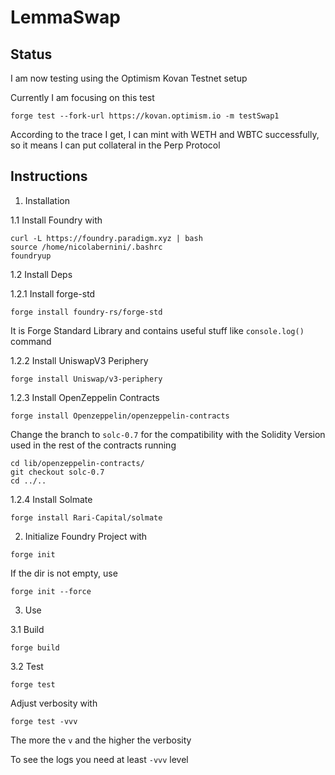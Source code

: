 
# LemmaSwap

## Status 

I am now testing using the Optimism Kovan Testnet setup 

Currently I am focusing on this test 

```
forge test --fork-url https://kovan.optimism.io -m testSwap1
```

According to the trace I get, I can mint with WETH and WBTC successfully, so it means I can put collateral in the Perp Protocol 



## Instructions 

1. Installation

1.1 Install Foundry with 

```
curl -L https://foundry.paradigm.xyz | bash
source /home/nicolabernini/.bashrc
foundryup
```





1.2 Install Deps 

1.2.1 Install forge-std

```
forge install foundry-rs/forge-std
```

It is Forge Standard Library and contains useful stuff like `console.log()` command 



1.2.2 Install UniswapV3 Periphery 

```
forge install Uniswap/v3-periphery
```



1.2.3 Install OpenZeppelin Contracts 

```
forge install Openzeppelin/openzeppelin-contracts
```

Change the branch to `solc-0.7` for the compatibility with the Solidity Version used in the rest of the contracts running 

```
cd lib/openzeppelin-contracts/
git checkout solc-0.7
cd ../..
```





1.2.4 Install Solmate 

```
forge install Rari-Capital/solmate
```



2. Initialize Foundry Project with 

```
forge init
```

If the dir is not empty, use 

```
forge init --force
```





3. Use 

3.1 Build 

```
forge build
```

3.2 Test 

```
forge test
```

Adjust verbosity with 

```
forge test -vvv
```

The more the `v` and the higher the verbosity 

To see the logs you need at least `-vvv` level












